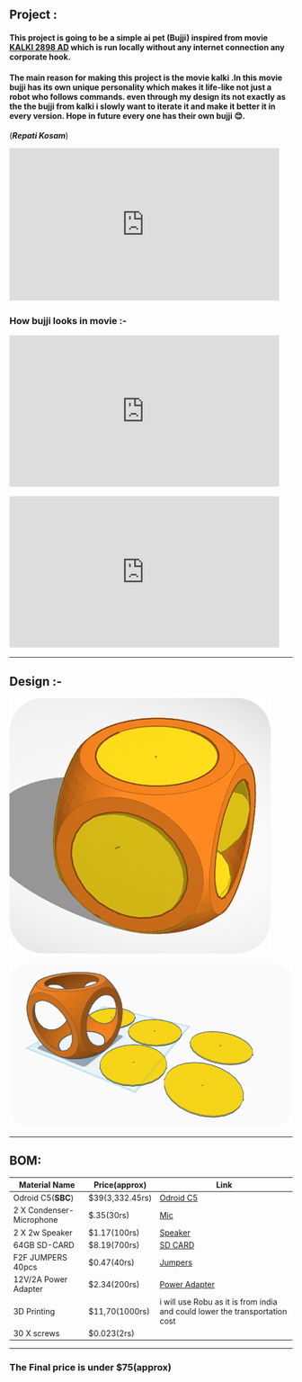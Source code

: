 ## Project :  
#### This project is going to be a simple ai pet (**Bujji**) inspired from movie [KALKI 2898 AD](https://en.wikipedia.org/wiki/Kalki_2898_AD) which is run locally without any internet connection any corporate hook.

#### The main reason for making this project is the movie kalki .In this movie bujji has its own unique personality which makes it life-like not just a robot who follows commands. even through my design  its not exactly as the  the bujji from kalki i slowly want to iterate it  and make it better it in every version.  Hope in future every one has their own bujji 😊.
 (***Repati Kosam***)
  <iframe src="https://giphy.com/embed/WuShoLnkfprkz6w1Rb" width="480" height="271" style="" frameBorder="0" class="giphy-embed" allowFullScreen></iframe><p><a href="https://giphy.com/gifs/VyjayanthiMovies-prabhas-repati-kosam-kalki-2898-ad-WuShoLnkfprkz6w1Rb"></a></p>

### How bujji looks in movie  :- 

<iframe src="https://giphy.com/embed/vimUproo3ezLVnCK8r" width="480" height="269" style="" frameBorder="0" class="giphy-embed" allowFullScreen></iframe><p><a href="https://giphy.com/gifs/VyjayanthiMovies-bujji-kalki-brain-vimUproo3ezLVnCK8r"></a></p>

<iframe src="https://giphy.com/embed/AnwpU0JXPDjkf4kijm" width="480" height="269" style="" frameBorder="0" class="giphy-embed" allowFullScreen></iframe><p><a href="https://giphy.com/gifs/VyjayanthiMovies-bujji-kalki-brain-AnwpU0JXPDjkf4kijm"></a></p>


---
## Design :- 
![Top view ](https://github.com/MithilSaiReddy/bujji_2025/blob/main/assets/basic.jpg)

![Side view](https://github.com/MithilSaiReddy/bujji_2025/blob/main/assets/case_side.png)

---


## BOM:
| Material Name | Price(approx) | Link  |
|--|--|--|
| Odroid C5(**SBC**) | $39(3,332.45rs)|[Odroid C5](https://www.hardkernel.com/shop/odroid-c5/)|
|2 X Condenser-Microphone|$.35(30rs)|[Mic](https://robocraze.com/products/condenser-microphone?variant=40192349307033&country=IN&currency=INR&utm_medium=product_sync&utm_source=google&utm_content=sag_organic&utm_campaign=sag_organic&campaignid=21586511453&adgroupid=&keyword=&device=c&gad_source=1&gad_campaignid=21590177725&gclid=CjwKCAjwo4rCBhAbEiwAxhJlCWTvIi10ZVcflQRgrCNyK1l3beTp4zKhR1cjlvT5M6PfBNVuFjHZmRoCjF8QAvD_BwE)|
|2 X 2w Speaker|$1.17(100rs)|[Speaker](https://www.theengineerstore.in/products/4-ohm-2-watt-53mmx53mm-speaker?variant=43774716215459&currency=INR&utm_medium=product_sync&utm_source=google&utm_content=sag_organic&utm_campaign=sag_organic&gad_source=1&gad_campaignid=21722340855&gclid=CjwKCAjwo4rCBhAbEiwAxhJlCTX9g3mCvCEjRUxQFCvrcOgfTYkrDkltzyvUEnIb9nZMAPsKKxkgehoCG9cQAvD_BwE)|
|64GB SD-CARD|$8.19(700rs)|[SD CARD](https://robocraze.com/products/sandisk-64gb-micro-sd-sdhc-card?variant=45520818634976&country=IN&currency=INR&utm_medium=product_sync&utm_source=google&utm_content=sag_organic&utm_campaign=sag_organic&campaignid=21593322920&adgroupid=&keyword=&device=c&gad_source=1&gad_campaignid=21586700133&gclid=CjwKCAjwo4rCBhAbEiwAxhJlCT6bE_tksGatdG5t_vyXKBZJkxSGP87TXU23zoiQLdLhCed8BAjbQxoCo1EQAvD_BwE)|
|F2F JUMPERS 40pcs|$0.47(40rs)|[Jumpers](https://robocraze.com/products/f2m-jumper-wires-20cm-40pcs?variant=40192519110809&country=IN&currency=INR&utm_medium=product_sync&utm_source=google&utm_content=sag_organic&utm_campaign=sag_organic&campaignid=21593322920&adgroupid=&keyword=&device=c&gad_source=1&gad_campaignid=21586700133&gclid=CjwKCAjwo4rCBhAbEiwAxhJlCfrt711LaLnHcuCv_w3fFb-kTsXOa9SJXbZHBpZzPifA4-7tvzGH4xoChmIQAvD_BwE)|
|12V/2A Power Adapter|$2.34(200rs)|[Power Adapter](https://robocraze.com/products/12-volt-2-amp-power-adapter-ac-to-dc?variant=43483624145120&country=IN&currency=INR&campaignid=21596928874&adgroupid=&keyword=&device=c&gad_source=1&gad_campaignid=21596930350)|
|3D Printing|$11,70(1000rs)| i will use Robu as it is from india and could lower the transportation cost|
|30 X screws|$0.023(2rs)||
---

### The Final price is under  $75(approx)


